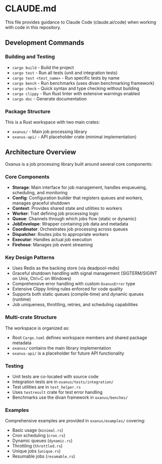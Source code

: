 # CLAUDE.md

This file provides guidance to Claude Code (claude.ai/code) when working with code in this repository.

## Development Commands

### Building and Testing
- `cargo build` - Build the project
- `cargo test` - Run all tests (unit and integration tests)
- `cargo test <test_name>` - Run specific tests by name
- `cargo bench` - Run benchmarks (uses divan benchmarking framework)
- `cargo check` - Quick syntax and type checking without building
- `cargo clippy` - Run Rust linter with extensive warnings enabled
- `cargo doc` - Generate documentation

### Package Structure
This is a Rust workspace with two main crates:
- `oxanus/` - Main job processing library
- `oxanus-api/` - API placeholder crate (minimal implementation)

## Architecture Overview

Oxanus is a job processing library built around several core components:

### Core Components
- **Storage**: Main interface for job management, handles enqueueing, scheduling, and monitoring
- **Config**: Configuration builder that registers queues and workers, manages graceful shutdown
- **Context**: Provides shared state and utilities to workers
- **Worker**: Trait defining job processing logic
- **Queue**: Channels through which jobs flow (static or dynamic)
- **JobEnvelope**: Wrapper containing job data and metadata
- **Coordinator**: Orchestrates job processing across queues
- **Dispatcher**: Routes jobs to appropriate workers
- **Executor**: Handles actual job execution
- **Firehose**: Manages job event streaming

### Key Design Patterns
- Uses Redis as the backing store (via deadpool-redis)
- Graceful shutdown handling with signal management (SIGTERM/SIGINT on Unix, Ctrl+C on Windows)
- Comprehensive error handling with custom `OxanusError` type
- Extensive Clippy linting rules enforced for code quality
- Supports both static queues (compile-time) and dynamic queues (runtime)
- Job uniqueness, throttling, retries, and scheduling capabilities

### Multi-crate Structure
The workspace is organized as:
- Root `Cargo.toml` defines workspace members and shared package metadata
- `oxanus/` contains the main library implementation
- `oxanus-api/` is a placeholder for future API functionality

### Testing
- Unit tests are co-located with source code
- Integration tests are in `oxanus/tests/integration/`
- Test utilities are in `test_helper.rs`
- Uses `testresult` crate for test error handling
- Benchmarks use the divan framework in `oxanus/benches/`

### Examples
Comprehensive examples are provided in `oxanus/examples/` covering:
- Basic usage (`minimal.rs`)
- Cron scheduling (`cron.rs`)
- Dynamic queues (`dynamic.rs`)
- Throttling (`throttled.rs`)
- Unique jobs (`unique.rs`)
- Resumable jobs (`resumable.rs`)